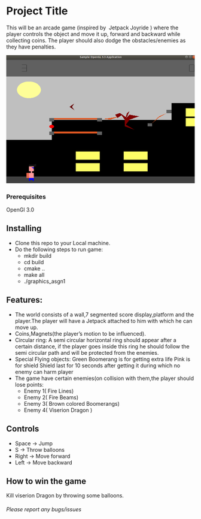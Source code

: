 # Project Title
This will be an arcade game (inspired by ​ Jetpack Joyride​ ) where the player
controls the object and move it up, forward and
backward while collecting coins. The player should also dodge the
obstacles/enemies as they have penalties.

![alt text](./Images/jetpack_joyride.png)

### Prerequisites
OpenGl 3.0

## Installing
* Clone this repo to your Local machine.
* Do the following steps to run game:
   * mkdir build
   * cd build
   * cmake ..
   * make all
   * ./graphics_asgn1
 
 ## Features:
 * The world consists of a wall,7 segmented score display,platform and the player.The player
   will have a Jetpack attached to him with which he can move up.
 * Coins,Magnets(the player’s motion to be influenced).
 * Circular ring: A semi circular horizontal ring should appear after a certain
  distance, if the player goes inside this ring he should follow the semi circular
  path and will be protected from the enemies.
 * Special Flying objects:
    Green Boomerang is for getting extra life
    Pink is for shield Shield last for 10 seconds after getting it during which no enemy can harm player
 * The game  have certain enemies(on collision with them,the player should lose points:
   * Enemy 1(​ Fire Lines)
   * Enemy 2(​ Fire Beams)
   * Enemy 3(​ Brown colored Boomerangs)
   * Enemy 4(​ Viserion Dragon​ )
  
 ## Controls
  * Space -> Jump
  * S -> Throw balloons
  * Right -> Move forward
  * Left -> Move backward
  
  ## How to win the game
  Kill viserion Dragon by throwing some balloons.
  
 
 ###### Please report any bugs/issues
    
 


